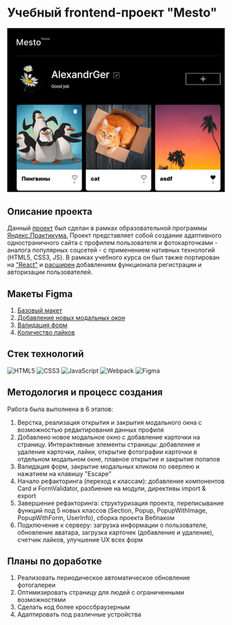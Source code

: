 <h1>Учебный frontend-проект "Mesto"</h1>

<a href="https://alexandrger.github.io/mesto/" target="blank">
<img src='./src/images/скрин-проекта.png'>
</a>

<h2>Описание проекта</h2>

Данный [проект](https://alexandrger.github.io/mesto/) был сделан в рамках образовательной программы [Яндекс.Практикума.](https://practicum.yandex.ru/) Проект представляет собой создание адаптивного одностраничного сайта с профилем пользователя и фотокарточками - аналога популярных соцсетей - с применением нативных технологий (HTML5, CSS3, JS). В рамках учебного курса он был также портирован на ["React"](https://github.com/AlexandrGer/mesto-react) и [расширен](https://github.com/AlexandrGer/react-mesto-auth) добавлением функционала регистрации и авторизации пользователей.

<h2>Макеты Figma</h2>

1. [Базовый макет](https://www.figma.com/file/2cn9N9jSkmxD84oJik7xL7/JavaScript.-Sprint-4?type=design&node-id=0-1&mode=design&t=KS6PDlsHSVdsALkG-0)
2. [Добавление новых модальных окон](https://www.figma.com/file/bjyvbKKJN2naO0ucURl2Z0/JavaScript.-Sprint-5?type=design&node-id=0-1&mode=design&t=3ODPkVGCiQjIZPTx-0)
3. [Валидация форм](https://www.figma.com/file/kRVLKwYG3d1HGLvh7JFWRT/JavaScript.-Sprint-6?type=design&node-id=0-1&mode=design&t=bouugJIsLNyWI0nV-0)
4. [Количество лайков](https://www.figma.com/file/PSdQFRHoxXJFs2FH8IXViF/JavaScript.-Sprint-9?type=design&node-id=0-1&mode=design&t=BpbidFSVEiMAIFnV-0)

<h2>Стек технологий</h2>

![HTML5](https://img.shields.io/badge/html5-%23E34F26.svg?style=for-the-badge&logo=html5&logoColor=white)
![CSS3](https://img.shields.io/badge/css3-%231572B6.svg?style=for-the-badge&logo=css3&logoColor=white)
![JavaScript](https://img.shields.io/badge/javascript-%23323330.svg?style=for-the-badge&logo=javascript&logoColor=%23F7DF1E)
![Webpack](https://img.shields.io/badge/webpack-%238DD6F9.svg?style=for-the-badge&logo=webpack&logoColor=black)
![Figma](https://img.shields.io/badge/figma-%23F24E1E.svg?style=for-the-badge&logo=figma&logoColor=white)

<h2>Методология и процесс создания</h2>
Работа была выполнена в 6 этапов:

1. Верстка, реализация открытия и закрытия модального окна с возможностью редактирования данных профиля
2. Добавлено новое модальное окно с добавление карточки на страницу. Интерактивные элементы страницы: добавление и удаление карточки, лайки, открытие фотографии карточки в отдельном модальном окне, плавное открытие и закрытие попапов
3. Валидация форм, закрытие модальных кликом по оверлею и нажатием на клавишу "Escape"
4. Начало рефакторинга (переход к классам): добавление компонентов Card и FormValidator, разбиение на модули, директивы import & export
5. Завершение рефакторинга: структуризация проекта, переписывание функций под 5 новых классов (Section, Popup, PopupWithImage, PopupWithForm, UserInfo), сборка проекта Вебпаком
6. Подключение к серверу: загрузка информации о пользователе, обновление аватара, загрузка карточек (добавление и удаление), счетчик лайков, улучшение UX всех форм

<h2>Планы по доработке</h2>

1. Реализовать периодическое автоматическое обновление фотогалереи
2. Оптимизировать страницу для людей с ограниченными возможностями
3. Сделать код более кроссбраузерным
4. Адаптировать под различные устройства